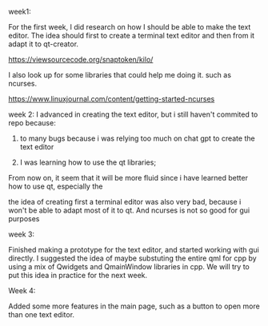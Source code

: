 week1:


For the first week, I did research on how I should be able to make the 
text editor. The idea should first to create a terminal text editor and
then from it adapt it to qt-creator.

https://viewsourcecode.org/snaptoken/kilo/

I also look up for some libraries that could help me doing it. such as ncurses.

https://www.linuxjournal.com/content/getting-started-ncurses


week 2:
I advanced in creating the text editor, but i still haven't commited to repo because:

1) to many bugs because i was relying too much on chat gpt to create the text editor

2) I was learning how to use the qt libraries;

From now on, it seem that it will be more fluid since i have learned better how to use qt, especially the <Qapplication>

the idea of creating first a terminal editor was also very bad, because i won't be able to adapt most of it to qt. And ncurses is not so good for gui purposes


week 3:

Finished making a prototype for the text editor, and started working with gui directly. I suggested the idea of maybe substuting the entire
qml for cpp by using a mix of Qwidgets and QmainWindow libraries in cpp. We will try to put this idea in practice for the next week.

Week 4: 

Added some more features in the main page, such as a button to open more than one text editor.